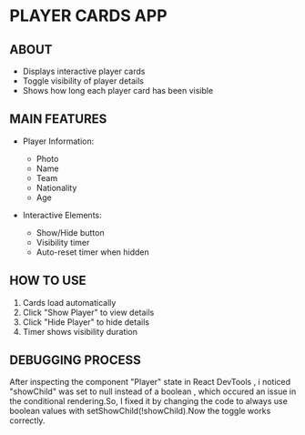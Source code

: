 # PLAYER CARDS APP

## ABOUT
- Displays interactive player cards
- Toggle visibility of player details
- Shows how long each player card has been visible

## MAIN FEATURES
* Player Information:
  - Photo
  - Name
  - Team
  - Nationality
  - Age

* Interactive Elements:
  - Show/Hide button
  - Visibility timer
  - Auto-reset timer when hidden

## HOW TO USE
1. Cards load automatically
2. Click "Show Player" to view details
3. Click "Hide Player" to hide details
4. Timer shows visibility duration

## DEBUGGING PROCESS
After inspecting the component "Player" state in React DevTools , i noticed "showChild" was set to null instead of a boolean , which occured an issue in the conditional rendering.So, I fixed it by changing the code to always use boolean values with setShowChild(!showChild).Now the toggle works correctly.